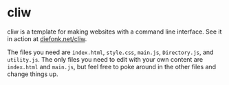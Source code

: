 # cliw

cliw is a template for making websites with a command line interface. See it in action at [diefonk.net/cliw](https://diefonk.net/cliw).

The files you need are `index.html`, `style.css`, `main.js`, `Directory.js`, and `utility.js`. The only files you need to edit with your own content are `index.html` and `main.js`, but feel free to poke around in the other files and change things up.
